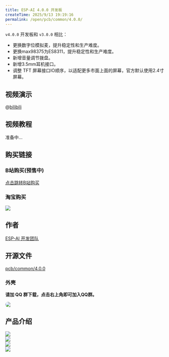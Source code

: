 ```yaml
---
title: ESP-AI 4.0.0 开发板 
createTime: 2025/9/13 19:19:16
permalink: /open/pcb/common/4.0.0/
---
```


`v4.0.0` 开发板和 `v3.0.0` 相比： 

- 更换数字位模拟麦，提升稳定性和生产难度。
- 更换max98375为ES8311，提升稳定性和生产难度。
- 新增音量调节拨盘。
- 新增3.5mm耳机接口。
- 调整 TFT 屏幕接口IO顺序，以适配更多市面上面的屏幕，官方默认使用2.4寸屏幕。


## 视频演示
@[bilibili](BV1vjYKzrEbc)


## 视频教程
准备中...
<!-- @[bilibili](BV1FCgNzREpg) -->


## 购买链接  

### B站购买(预售中)
<a href="https://mall.bilibili.com/neul-next/detailuniversal/detail.html?isMerchant=1&page=detailuniversal_detail&saleType=0&itemsId=12596937&loadingShow=1&noTitleBar=1&msource=merchant_share" target="_blank">
点击跳转B站购买
</a>

### 淘宝购买
<img src="/images/tb_pcb.png" style="display:block;margin: auto"/>


## 作者
<a class="spomsor-a" href="https://espai.fun" target="_blcok">
    ESP-AI 开发团队
</a>

## 开源文件
<a class="spomsor-a" href="https://github.com/wangzongming/esp-ai/tree/master/pcb/common/4.0.0" target="_blcok">
    pcb/common/4.0.0
</a> 

### 外壳  

**请加 QQ 群下载，点击右上角即可加入QQ群。**

<img src="/images/pcb/common/4.0.0/外壳.jpg" style="border-radius: 24px;display:block;margin: auto;"/>

 
## 产品介绍
<div>
    <img src="/images/pcb/common/4.0.0/1.简介.png" style="display:block;margin: auto;"/>
    <img src="/images/pcb/common/4.0.0/2.接口.png" style="display:block;margin: auto;"  />
    <img src="/images/pcb/common/4.0.0/3.物理部件.png" style="display:block;margin: auto;"  />
    <img src="/images/pcb/common/4.0.0/4.开发板尺寸.png" style="display:block;margin: auto;"  />   
</div>

 